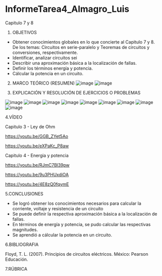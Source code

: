 # InformeTarea4_Almagro_Luis
Capitulo 7 y 8

1. OBJETIVOS
- Obtener conocimientos globales en lo que concierte al Capitulo 7 y 8. De los temas: Circuitos en serie-paralelo y Teoremas de circuitos y conversiones, respectivamente.
- Identificar, analizar circuitos sei
- Describir una aproximación básica a la localización de fallas.
- Definir los términos energía y potencia.
- Cálcular la potencia en un circuito.

2. MARCO TEÓRICO (RESUMEN)
![image](https://user-images.githubusercontent.com/105899463/171969321-b8b25707-33a6-4d31-ae6c-aaf65f4bcc8e.png)
![image](https://user-images.githubusercontent.com/105899463/171969344-b5e0b004-9250-4e42-8a7f-7c9dd815ca05.png)


3. EXPLICACIÓN Y RESOLUCIÓN DE EJERCICIOS O PROBLEMAS

![image](https://user-images.githubusercontent.com/105899463/171970296-ac785e75-7c9d-4fac-93e2-728910b50438.png)
![image](https://user-images.githubusercontent.com/105899463/171969455-b538a1ee-467d-456a-99f2-da9dbbbdbe14.png)
![image](https://user-images.githubusercontent.com/105899463/171969483-332cf15b-5118-4024-8336-6333a873bac8.png)
![image](https://user-images.githubusercontent.com/105899463/171969541-c922b4f5-7414-4f64-bd53-33ada9899208.png)
![image](https://user-images.githubusercontent.com/105899463/171969705-f6e969c2-ff3e-4ff8-8c39-5928c93f3569.png)
![image](https://user-images.githubusercontent.com/105899463/171969863-7d35f592-c62a-49fc-b2e9-7318e657055b.png)
![image](https://user-images.githubusercontent.com/105899463/171969896-8004d7ff-b095-4d56-a6d6-c4e3d11f833f.png)
![image](https://user-images.githubusercontent.com/105899463/171969945-3a2471d2-0f1b-40f4-939b-660577e5d3a0.png)
![image](https://user-images.githubusercontent.com/105899463/171969961-c834e99f-d7df-4da0-b610-9cfe226c33a9.png)

4.VÍDEO

Capitulo 3 - Ley de Ohm

https://youtu.be/GGB_ZYet5Ao

https://youtu.be/eXPaKc_P8aw

Capitulo 4 - Energia y potencia

https://youtu.be/RJmC7Bl39pw

https://youtu.be/9u3PHUxdiOA

https://youtu.be/4E8zQ0fqymE

5.CONCLUSIONES
- Se logró obtener los conocimientos necesarios para calcular la corriente, voltaje y resistencia de un circuito
- Se puede definir  la respectiva aproximación básica a la localización de fallas.
- En términos de energía y potencia, se pudo calcular las respectivas magnitudes.
- Se aprendió a cálcular la potencia en un circuito.

6.BIBLIOGRAFIA

Floyd, T. L. (2007). Principios de circuitos eléctricos. México: Pearson Educación.

7.RÚBRICA

